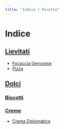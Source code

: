 ```yaml
---
title: "Indice | Ricette"
---
```

# Indice

## [Lievitati](./Lievitati)

- [Focaccia Genovese](./Lievitati/Focaccia-Genovese.md)
- [Pizza](./Lievitati/Pizza.md)

## [Dolci](./Dolci)

### [Biscotti](./Dolci/Biscotti)

### [Creme](./Dolci/Creme)

- [Crema Diplomatica](./Dolci/Creme/Crema-Diplomatica.md)